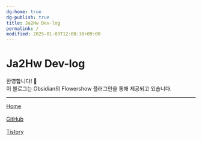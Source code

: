 ```yaml
---
dg-home: true
dg-publish: true
title: Ja2Hw Dev-log
permalink: /
modified: 2025-01-03T12:00:38+09:00
---
```


# Ja2Hw Dev-log

환영합니다! 👋<br>
이 블로그는 Obsidian의 Flowershow 플러그인을 통해 제공되고 있습니다.

---

[Home](https://ja2hwdev.pages.dev/)
<br><br>
[GitHub](https://github.com/Ja2Hw)
<br><br>
[Tistory](https://ja2hw.tistory.com/)
<br><br>
